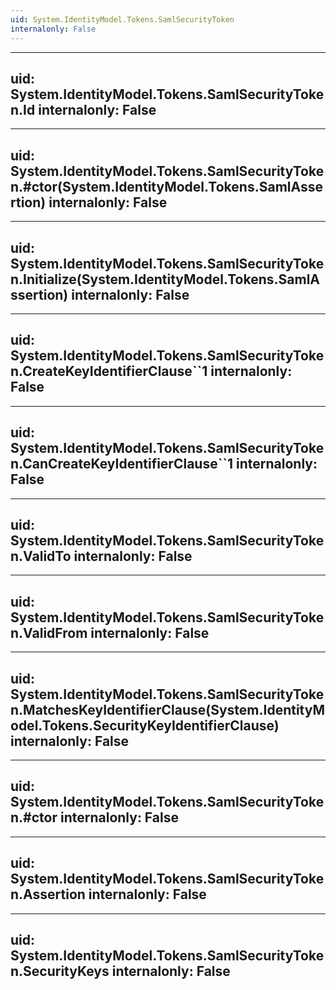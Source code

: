 ```yaml
---
uid: System.IdentityModel.Tokens.SamlSecurityToken
internalonly: False
---
```


---
uid: System.IdentityModel.Tokens.SamlSecurityToken.Id
internalonly: False
---

---
uid: System.IdentityModel.Tokens.SamlSecurityToken.#ctor(System.IdentityModel.Tokens.SamlAssertion)
internalonly: False
---

---
uid: System.IdentityModel.Tokens.SamlSecurityToken.Initialize(System.IdentityModel.Tokens.SamlAssertion)
internalonly: False
---

---
uid: System.IdentityModel.Tokens.SamlSecurityToken.CreateKeyIdentifierClause``1
internalonly: False
---

---
uid: System.IdentityModel.Tokens.SamlSecurityToken.CanCreateKeyIdentifierClause``1
internalonly: False
---

---
uid: System.IdentityModel.Tokens.SamlSecurityToken.ValidTo
internalonly: False
---

---
uid: System.IdentityModel.Tokens.SamlSecurityToken.ValidFrom
internalonly: False
---

---
uid: System.IdentityModel.Tokens.SamlSecurityToken.MatchesKeyIdentifierClause(System.IdentityModel.Tokens.SecurityKeyIdentifierClause)
internalonly: False
---

---
uid: System.IdentityModel.Tokens.SamlSecurityToken.#ctor
internalonly: False
---

---
uid: System.IdentityModel.Tokens.SamlSecurityToken.Assertion
internalonly: False
---

---
uid: System.IdentityModel.Tokens.SamlSecurityToken.SecurityKeys
internalonly: False
---
